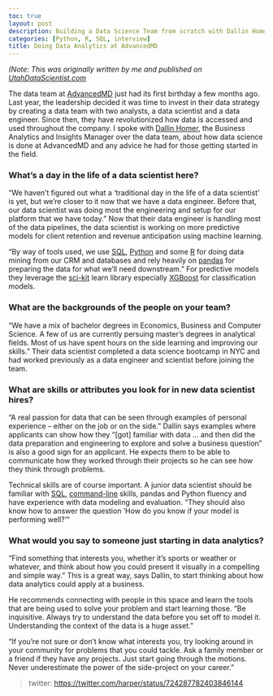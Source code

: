 ```yaml
---
toc: true
layout: post
description: Building a Data Science Team from scratch with Dallin Homer 
categories: [Python, R, SQL, interview]
title: Doing Data Analytics at AdvancedMD
---
```


_(Note: This was originally written by me and published on [UtahDataScientist.com](https://utahdatascientist.org/)_

The data team at [AdvancedMD](https://www.advancedmd.com/) just had its first birthday a few months ago. Last year, the leadership decided it was time to invest in their data strategy by creating a data team with two analysts, a data scientist and a data engineer. Since then, they have revolutionized how data is accessed and used throughout the company. I spoke with [Dallin Homer](https://www.linkedin.com/in/dallinhomer/), the Business Analytics and Insights Manager over the data team, about how data science is done at AdvancedMD and any advice he had for those getting started in the field.

### What’s a day in the life of a data scientist here?

“We haven’t figured out what a ‘traditional day in the life of a data scientist’ is yet, but we’re closer to it now that we have a data engineer. Before that, our data scientist was doing most the engineering and setup for our platform that we have today.” Now that their data engineer is handling most of the data pipelines, the data scientist is working on more predictive models for client retention and revenue anticipation using machine learning.

“By way of tools used, we use [SQL](https://sqlzoo.net/wiki/SQL_Tutorial), [Python](https://www.python.org/) and some [R](https://www.rstudio.com/) for doing data mining from our CRM and databases and rely heavily on [pandas](https://pandas.pydata.org/) for preparing the data for what we’ll need downstream.” For predictive models they leverage the [sci-kit](https://scikit-learn.org/stable/) learn library especially [XGBoost](https://github.com/dmlc/xgboost) for classification models.

### What are the backgrounds of the people on your team?

“We have a mix of bachelor degrees in Economics, Business and Computer Science. A few of us are currently persuing master’s degrees in analytical fields. Most of us have spent hours on the side learning and improving our skills.” Their data scientist completed a data science bootcamp in NYC and had worked previously as a data engineer and scientist before joining the team.

### What are skills or attributes you look for in new data scientist hires?

“A real passion for data that can be seen through examples of personal experience – either on the job or on the side.” Dallin says examples where applicants can show how they “[got] familiar with data … and then did the data preparation and engineering to explore and solve a business question” is also a good sign for an applicant. He expects them to be able to communicate how they worked through their projects so he can see how they think through problems.

Technical skills are of course important. A junior data scientist should be familiar with [SQL](https://sqlzoo.net/wiki/SQL_Tutorial), [command-line](https://www.codecademy.com/learn/learn-the-command-line) skills, pandas and Python fluency and have experience with data modeling and evaluation. “They should also know how to answer the question ‘How do you know if your model is performing well?’”

### What would you say to someone just starting in data analytics?

“Find something that interests you, whether it’s sports or weather or whatever, and think about how you could present it visually in a compelling and simple way.” This is a great way, says Dallin, to start thinking about how data analytics could apply at a business.

He recommends connecting with people in this space and learn the tools that are being used to solve your problem and start learning those. “Be inquisitive. Always try to understand the data before you set off to model it. Understanding the context of the data is a huge asset.”

“If you’re not sure or don’t know what interests you, try looking around in your community for problems that you could tackle. Ask a family member or a friend if they have any projects. Just start going through the motions. Never underestimate the power of the side-project on your career.”

> twitter: https://twitter.com/harper/status/724287782403846144


